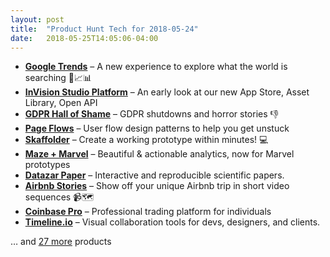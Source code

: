 ```yaml
---
layout: post
title:  "Product Hunt Tech for 2018-05-24"
date:   2018-05-25T14:05:06-04:00
---
```


* **[Google Trends](https://www.producthunt.com/posts/google-trends-2?utm_campaign=producthunt-api&utm_medium=api&utm_source=Application%3A+Daily+Digest+RSS+%28ID%3A+3202%29)** – A new experience to explore what the world is searching 🔎📈📊
* **[InVision Studio Platform](https://www.producthunt.com/posts/invision-studio-platform?utm_campaign=producthunt-api&utm_medium=api&utm_source=Application%3A+Daily+Digest+RSS+%28ID%3A+3202%29)** – An early look at our new App Store, Asset Library, Open API
* **[GDPR Hall of Shame](https://www.producthunt.com/posts/gdpr-hall-of-shame?utm_campaign=producthunt-api&utm_medium=api&utm_source=Application%3A+Daily+Digest+RSS+%28ID%3A+3202%29)** – GDPR shutdowns and horror stories 👎
* **[Page Flows](https://www.producthunt.com/posts/page-flows?utm_campaign=producthunt-api&utm_medium=api&utm_source=Application%3A+Daily+Digest+RSS+%28ID%3A+3202%29)** – User flow design patterns to help you get unstuck
* **[Skaffolder](https://www.producthunt.com/posts/skaffolder?utm_campaign=producthunt-api&utm_medium=api&utm_source=Application%3A+Daily+Digest+RSS+%28ID%3A+3202%29)** – Create a working prototype within minutes! 💻
* **[Maze + Marvel](https://www.producthunt.com/posts/maze-marvel?utm_campaign=producthunt-api&utm_medium=api&utm_source=Application%3A+Daily+Digest+RSS+%28ID%3A+3202%29)** – Beautiful & actionable analytics, now for Marvel prototypes
* **[Datazar Paper](https://www.producthunt.com/posts/datazar-paper?utm_campaign=producthunt-api&utm_medium=api&utm_source=Application%3A+Daily+Digest+RSS+%28ID%3A+3202%29)** – Interactive and reproducible scientific papers.
* **[Airbnb Stories](https://www.producthunt.com/posts/airbnb-stories?utm_campaign=producthunt-api&utm_medium=api&utm_source=Application%3A+Daily+Digest+RSS+%28ID%3A+3202%29)** – Show off your unique Airbnb trip in short video sequences 📹🗺
* **[Coinbase Pro](https://www.producthunt.com/posts/coinbase-pro?utm_campaign=producthunt-api&utm_medium=api&utm_source=Application%3A+Daily+Digest+RSS+%28ID%3A+3202%29)** – Professional trading platform for individuals
* **[Timeline.io](https://www.producthunt.com/posts/timeline-io?utm_campaign=producthunt-api&utm_medium=api&utm_source=Application%3A+Daily+Digest+RSS+%28ID%3A+3202%29)** – Visual collaboration tools for devs, designers, and clients.

… and [27 more](https://www.producthunt.com/tech) products